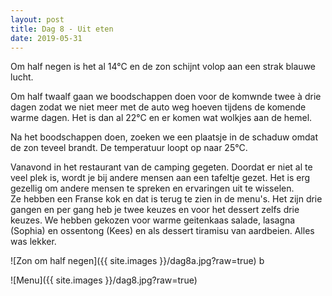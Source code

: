```yaml
---
layout: post
title: Dag 8 - Uit eten
date: 2019-05-31
---
```

Om half negen is het al 14°C en de zon schijnt volop aan een strak blauwe lucht.  

Om half twaalf gaan we boodschappen doen voor de komwnde twee à drie dagen zodat we niet meer met de auto weg hoeven tijdens de komende warme dagen. Het is dan al 22°C en er komen wat wolkjes aan de hemel.  

Na het boodschappen doen, zoeken we een plaatsje in de schaduw omdat de zon teveel brandt. De temperatuur loopt op naar 25°C.  

Vanavond in het restaurant van de camping gegeten. Doordat er niet al te veel plek is, wordt je bij andere mensen aan een tafeltje gezet. Het is erg gezellig om andere mensen te spreken en ervaringen uit te wisselen.  
Ze hebben een Franse kok en dat is terug te zien in de menu's. Het zijn drie gangen en per gang heb je twee keuzes en voor het dessert zelfs drie keuzes. We hebben gekozen voor warme geitenkaas salade, lasagna (Sophia) en ossentong (Kees) en als dessert tiramisu van aardbeien. Alles was lekker.


![Zon om half negen]({{ site.images }}/dag8a.jpg?raw=true)   b


![Menu]({{ site.images }}/dag8.jpg?raw=true)
